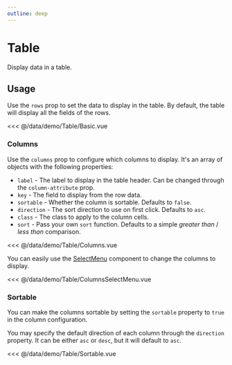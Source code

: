 ```yaml
---
outline: deep
---
```


<script setup>
import Basic from './demo/Table/Basic.vue';
import Columns from './demo/Table/Columns.vue';
import ColumnsSelectMenu from './demo/Table/ColumnsSelectMenu.vue';
import Sortable from './demo/Table/Sortable.vue';
</script>

# Table

Display data in a table.

## Usage

Use the `rows` prop to set the data to display in the table. By default, the table will display all the fields of the
rows.
<DemoContainer>
<Basic/>
</DemoContainer>

<<< @/data/demo/Table/Basic.vue

### Columns

Use the `columns` prop to configure which columns to display. It's an array of objects with the following properties:

- `label` - The label to display in the table header. Can be changed through the `column-attribute` prop.
- `key` - The field to display from the row data.
- `sortable` - Whether the column is sortable. Defaults to `false`.
- `direction` - The sort direction to use on first click. Defaults to `asc`.
- `class` - The class to apply to the column cells.
- `sort` - Pass your own `sort` function. Defaults to a simple _greater than_ / _less than_ comparison.

<DemoContainer>
<Columns/>
</DemoContainer>

<<< @/data/demo/Table/Columns.vue

You can easily use the [SelectMenu](/forms/select-menu) component to change the columns to display.

<DemoContainer>
<ColumnsSelectMenu/>
</DemoContainer>

<<< @/data/demo/Table/ColumnsSelectMenu.vue

### Sortable

You can make the columns sortable by setting the `sortable` property to `true` in the column configuration.

You may specify the default direction of each column through the `direction` property. It can be either `asc` or `desc`, but it will default to `asc`.

<DemoContainer>
<Sortable/>
</DemoContainer>

<<< @/data/demo/Table/Sortable.vue